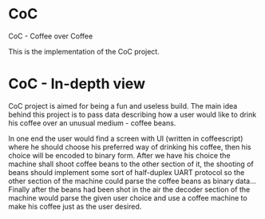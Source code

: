 # CoC
CoC - Coffee over Coffee

This is the implementation of the CoC project.

# CoC - In-depth view
CoC project is aimed for being a fun and useless build.
The main idea behind this project is to pass data describing
how a user would like to drink his coffee over an unusual medium - coffee beans.

In one end the user would find a screen with UI (written in coffeescript) where
he should choose his preferred way of drinking his coffee,
then his choice will be encoded to binary form.
After we have his choice the machine shall shoot coffee beans to the other section
of it, the shooting of beans should implement some sort of half-duplex UART protocol
so the other section of the machine could parse the coffee beans as binary data...
Finally after the beans had been shot in the air the decoder section of the machine
would parse the given user choice and use a coffee machine to make his coffee
just as the user desired.
